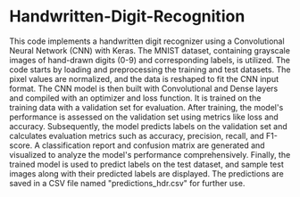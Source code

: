 # Handwritten-Digit-Recognition
This code implements a handwritten digit recognizer using a Convolutional Neural Network (CNN) with Keras. The MNIST dataset, containing grayscale images of hand-drawn digits (0-9) and corresponding labels, is utilized. The code starts by loading and preprocessing the training and test datasets. The pixel values are normalized, and the data is reshaped to fit the CNN input format. The CNN model is then built with Convolutional and Dense layers and compiled with an optimizer and loss function. It is trained on the training data with a validation set for evaluation. After training, the model's performance is assessed on the validation set using metrics like loss and accuracy. Subsequently, the model predicts labels on the validation set and calculates evaluation metrics such as accuracy, precision, recall, and F1-score. A classification report and confusion matrix are generated and visualized to analyze the model's performance comprehensively. Finally, the trained model is used to predict labels on the test dataset, and sample test images along with their predicted labels are displayed. The predictions are saved in a CSV file named "predictions_hdr.csv" for further use.
